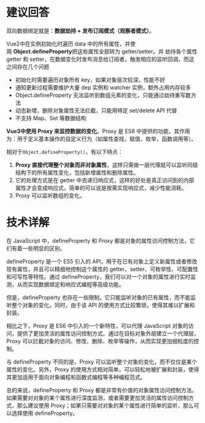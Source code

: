 # 建议回答
双向数据绑定就是：**数据劫持 + 发布订阅模式（观察者模式）**。

Vue2中在实例初始化时遍历 data 中的所有属性，并使用 **Object.defineProperty**把这些属性全部转为 getter/setter。并 劫持各个属性 getter 和 setter，在数据变化时发布消息给订阅者，触发相应的监听回调，而这之间存在几个问题

- 初始化时需要遍历对象所有 key，如果对象层次较深，性能不好
- 通知更新过程需要维护大量 dep 实例和 watcher 实例，额外占用内存较多
- Object.defineProperty 无法监听到数组元素的变化，只能通过劫持重写数方法
- 动态新增，删除对象属性无法拦截，只能用特定 set/delete API 代替
- 不支持 Map、Set 等数据结构

**Vue3中使用 Proxy 来监控数据的变化**。Proxy 是 ES6 中提供的功能，其作用为：用于定义基本操作的自定义行为（如属性查找，赋值，枚举，函数调用等）。

相对于`Object.defineProperty()`，有以下特点：

1. **Proxy 直接代理整个对象而非对象属性**，这样只需做一层代理就可以监听同级结构下的所有属性变化，包括新增属性和删除属性。
2. 它的处理方式是在 getter 中去递归响应式，这样的好处是真正访问到的内部属性才会变成响应式，简单的可以说是按需实现响应式，减少性能消耗。
3. Proxy 可以监听数组的变化。

# 技术详解
在 JavaScript 中，defineProperty 和 Proxy 都是对象的属性访问控制方法，它们有着一些明显的区别。

defineProperty 是一个 ES5 引入的 API，用于在已有对象上定义新属性或者修改现有属性，并且可以精细地控制这个属性的 getter、setter、可枚举性、可配置性和可写性等特性。通过 defineProperty，我们可以对一个对象的属性进行实时监测，从而实现数据绑定和响应式编程等高级功能。

但是，defineProperty 也存在一些限制。它只能监听对象的已有属性，而不能监听整个对象的变化。同时，由于该 API 的使用方式比较繁琐，使得其难以扩展和封装。

相比之下，Proxy 是 ES6 中引入的一个新特性，可以代理 JavaScript 对象的访问，提供了更加灵活的属性访问控制方式。通过在目标对象外层建立一个代理层，Proxy 可以拦截对象的访问、修改、删除、枚举等操作，从而实现更加细粒度的控制。

与 defineProperty 不同的是，Proxy 可以监听整个对象的变化，而不仅仅是某个属性的变化。另外，Proxy 的使用方式相对简单，可以轻松地被扩展和封装，使得其更加适用于面向对象编程和函数式编程等多种编程范式。

总的来说，defineProperty 和 Proxy 都是非常有价值的对象属性访问控制方法。如果需要对对象的某个属性进行深度监测，或者需要更加灵活的属性访问控制方式，那么建议使用 Proxy；如果只需要对对象的某个属性进行简单的监听，那么可以选择使用 defineProperty。

